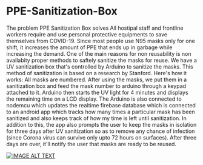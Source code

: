 # PPE-Sanitization-Box

The problem PPE Sanitization Box solves
All hostipal staff and frontline workers require and use personal protective equipments to save themselves from COVID-19. Since most people use N95 masks only for one shift, it increases the amount of PPE that ends up in garbage while increasing the demand. One of the main reasons for non reusability is non availabity proper methods to saftely sanitize the masks for reuse.
We have a UV sanitization box that's controlled by Arduino to sanitize the masks. This method of sanitization is based on a research by Stanford. Here's how it works:
All masks are numbered. After using the masks, we put them in a sanitization box and feed the mask number to arduino through a keypad attached to it. Arduino then starts the UV light for 4 minutes and displays the remaining time on a LCD display. The Arduino is also connected to nodemcu which updates the realtime firebase database which is connected to an android app which tracks how many times a particular mask has been sanitized and also keeps track of how my time is left until sanitization. In addition to this, the app also prompts the user to keep the masks in isolation for three days after UV sanitization so as to remove any chance of infection (since Corona virus can survive only upto 72 hours on surfaces). After three days are over, it'll notify the user that masks are ready to be reused.

[![IMAGE ALT TEXT](http://github.com/legedith/PPE-Sanitization-Box/img.png)](https://youtu.be/8jGi28VJXV4 "PPE Sanitization Box")
